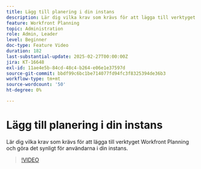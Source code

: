 ```yaml
---
title: Lägg till planering i din instans
description: Lär dig vilka krav som krävs för att lägga till verktyget Workfront Planning och göra det synligt för användarna i din instans.
feature: Workfront Planning
topic: Administration
role: Admin, Leader
level: Beginner
doc-type: Feature Video
duration: 182
last-substantial-update: 2025-02-27T00:00:00Z
jira: KT-16648
exl-id: 11ae4e5b-84cd-48c4-b264-e06e1e37597d
source-git-commit: bbdf99c6bc1be714077fd94fc3f8325394de36b3
workflow-type: tm+mt
source-wordcount: '50'
ht-degree: 0%

---
```


# Lägg till planering i din instans

Lär dig vilka krav som krävs för att lägga till verktyget Workfront Planning och göra det synligt för användarna i din instans.

>[!VIDEO](https://video.tv.adobe.com/v/3447930/?learn=on&enablevpops=1)
